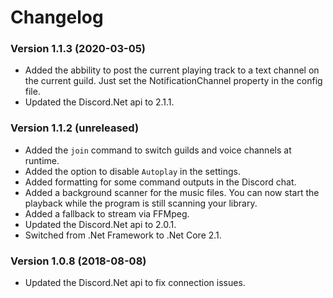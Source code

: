 # Changelog

### Version 1.1.3 (2020-03-05)

* Added the abbility to post the current playing track to a text channel on the current guild. Just set the NotificationChannel property in the config file. 
* Updated the Discord.Net api to 2.1.1.

### Version 1.1.2 (unreleased)

* Added the `join` command to switch guilds and voice channels at runtime.
* Added the option to disable `Autoplay` in the settings. 
* Added formatting for some command outputs in the Discord chat.
* Added a background scanner for the music files. You can now start the playback while the program is still scanning your library.
* Added a fallback to stream via FFMpeg.
* Updated the Discord.Net api to 2.0.1.
* Switched from .Net Framework to .Net Core 2.1.

### Version 1.0.8 (2018-08-08)

* Updated the Discord.Net api to fix connection issues.